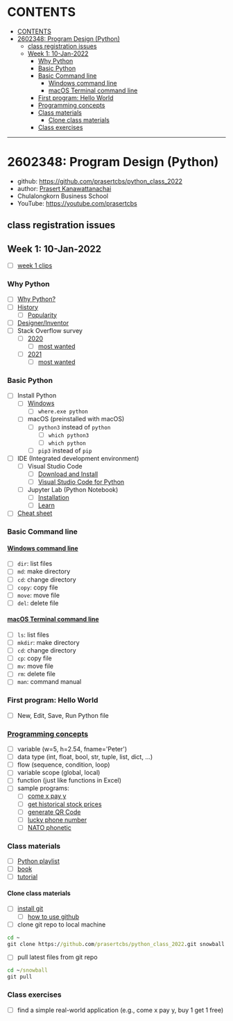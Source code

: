# CONTENTS
- [CONTENTS](#contents)
- [2602348: Program Design (Python)](#2602348-program-design-python)
  - [class registration issues](#class-registration-issues)
  - [Week 1: 10-Jan-2022](#week-1-10-jan-2022)
    - [Why Python](#why-python)
    - [Basic Python](#basic-python)
    - [Basic Command line](#basic-command-line)
      - [Windows command line](#windows-command-line)
      - [macOS Terminal command line](#macos-terminal-command-line)
    - [First program: Hello World](#first-program-hello-world)
    - [Programming concepts](#programming-concepts)
    - [Class materials](#class-materials)
      - [Clone class materials](#clone-class-materials)
    - [Class exercises](#class-exercises)

---
# 2602348: Program Design (Python)
* github: https://github.com/prasertcbs/python_class_2022
* author: [Prasert Kanawattanachai](mailto:prasert.k@chula.ac.th)
* Chulalongkorn Business School
* YouTube: https://youtube.com/prasertcbs
## class registration issues
## Week 1: 10-Jan-2022
* [ ] [week 1 clips](https://github.com/prasertcbs/python_class_2022/blob/main/week1_clips.md)
### Why Python
* [ ] [Why Python?](https://realpython.com/world-class-companies-using-python/)
* [ ] [History](https://en.wikipedia.org/wiki/Python_(programming_language))
  * [ ] [Popularity](https://en.wikipedia.org/wiki/Python_(programming_language)#Popularity)
* [ ] [Designer/Inventor](https://en.wikipedia.org/wiki/Guido_van_Rossum)
* [ ] Stack Overflow survey
  * [ ] [2020](https://insights.stackoverflow.com/survey/2020#most-popular-technologies)
    * [ ] [most wanted](https://insights.stackoverflow.com/survey/2020#technology-most-loved-dreaded-and-wanted-languages-wanted)
  * [ ] [2021](https://insights.stackoverflow.com/survey/2021#technology-most-popular-technologies)
    * [ ] [most wanted](https://insights.stackoverflow.com/survey/2021#most-loved-dreaded-and-wanted-language-want)
### Basic Python
* [ ] Install Python
  * [ ] [Windows](https://youtu.be/NxIwWGKuSco)
    * [ ] `where.exe python`
  * [ ] macOS (preinstalled with macOS)
    * [ ] `python3` instead of `python`
      * [ ] `which python3`
      * [ ] `which python`
    * [ ] `pip3` instead of `pip`
* [ ] IDE (Integrated development environment)
  * [ ] Visual Studio Code
    * [ ] [Download and Install](https://www.youtube.com/playlist?list=PLoTScYm9O0GEo8pnhJb-m-MGVGDvGb4bB)
    * [ ] [Visual Studio Code for Python](https://www.youtube.com/watch?v=D2Q_P5BcgpU&list=PLoTScYm9O0GE-HoYQYU2lsIQblP430ypV)
  * [ ] Jupyter Lab (Python Notebook)
    * [ ] [Installation](https://www.youtube.com/watch?v=TAZluNvUgds&list=PLoTScYm9O0GEour5CiwfSnoutg3RyA76O&index=2)
    * [ ] [Learn](https://www.youtube.com/watch?v=3PkMNsUCAM0&list=PLoTScYm9O0GEour5CiwfSnoutg3RyA76O)
* [ ] [Cheat sheet](https://cheatography.com/sschaub/cheat-sheets/essential-python/)
### Basic Command line
#### [Windows command line](https://www.youtube.com/watch?v=C5fCLAA7Mmc&list=PLoTScYm9O0GGpQRdTu3Y8sGA8MsBuojhV)
* [ ] `dir`: list files
* [ ] `md`: make directory
* [ ] `cd`: change directory
* [ ] `copy`: copy file
* [ ] `move`: move file
* [ ] `del`: delete file
#### [macOS Terminal command line](https://www.youtube.com/watch?v=-5SI3xFM_3E&list=PLoTScYm9O0GGWXd_4sYsADmM4og6vU1Zh)
* [ ] `ls`: list files
* [ ] `mkdir`: make directory
* [ ] `cd`: change directory
* [ ] `cp`: copy file
* [ ] `mv`: move file
* [ ] `rm`: delete file
* [ ] `man`: command manual
### First program: Hello World
* [ ] New, Edit, Save, Run Python file
### [Programming concepts](https://www.youtube.com/watch?v=bu6kwrpOqFM&list=PLoTScYm9O0GH4YQs9t4tf2RIYolHt_YwW)
* [ ] variable (w=5, h=2.54, fname='Peter')
* [ ] data type (int, float, bool, str, tuple, list, dict, ...)
* [ ] flow (sequence, condition, loop)
* [ ] variable scope (global, local)
* [ ] function (just like functions in Excel)
* [ ] sample programs:
  * [ ] [come x pay y](https://youtu.be/qqk0iTdmeTA)
  * [ ] [get historical stock prices](https://www.youtube.com/watch?v=U2YMOfGcsvg)
  * [ ] [generate QR Code](https://youtu.be/zjGXl3iLCs8)
  * [ ] [lucky phone number](https://youtu.be/OK5lP47wd3k)
  * [ ] [NATO phonetic](https://youtu.be/3sofYly_vxA)
### Class materials
* [ ] [Python playlist](https://www.youtube.com/playlist?list=PLoTScYm9O0GH4YQs9t4tf2RIYolHt_YwW)
* [ ] [book](https://www.eng.chula.ac.th/th/20535)
* [ ] [tutorial](https://www.tutorialspoint.com/python3/python_overview.htm)
#### Clone class materials
* [ ] [install git](https://www.git-scm.com/)
  * [ ] [how to use github](https://www.youtube.com/watch?v=hSQgAA8bj6I&list=PLoTScYm9O0GGsV1ZAyP4m_iyAbflQrKrX)
* [ ] clone git repo to local machine
```bat
cd ~
git clone https://github.com/prasertcbs/python_class_2022.git snowball
```
* [ ] pull latest files from git repo
```bat
cd ~/snowball
git pull
```
### Class exercises
* [ ] find a simple real-world application (e.g., come x pay y, buy 1 get 1 free) 